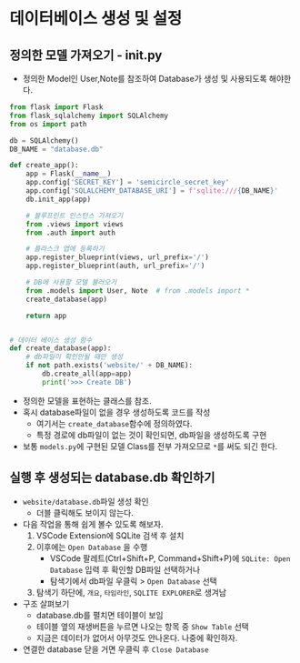 # 데이터베이스 생성 및 설정

## 정의한 모델 가져오기 - __init__.py
- 정의한 Model인 User,Note를 참조하여 Database가 생성 및 사용되도록 해야한다.

```python
from flask import Flask
from flask_sqlalchemy import SQLAlchemy
from os import path

db = SQLAlchemy()
DB_NAME = "database.db"

def create_app():
    app = Flask(__name__)
    app.config['SECRET_KEY'] = 'semicircle_secret_key'
    app.config['SQLALCHEMY_DATABASE_URI'] = f'sqlite:///{DB_NAME}'
    db.init_app(app)

    # 블루프린트 인스턴스 가져오기
    from .views import views
    from .auth import auth

    # 플라스크 앱에 등록하기
    app.register_blueprint(views, url_prefix='/')
    app.register_blueprint(auth, url_prefix='/')

    # DB에 사용할 모델 불러오기
    from .models import User, Note  # from .models import *
    create_database(app)

    return app


# 데이터 베이스 생성 함수
def create_database(app):
    # db파일이 확인안될 때만 생성
    if not path.exists('website/' + DB_NAME):
        db.create_all(app=app)
        print('>>> Create DB')
```
- 정의한 모델을 표현하는 클래스를 참조.
- 혹시 database파일이 없을 경우 생성하도록 코드를 작성
    - 여기서는 `create_database`함수에 정의하였다.
    - 특정 경로에 db파일이 없는 것이 확인되면, db파일을 생성하도록 구현
- 보통 `models.py`에 구현된 모델 Class를 전부 가져오므로 `*`를 써도 되긴 한다.


## 실행 후 생성되는 database.db 확인하기
- `website/database.db`파일 생성 확인
    - 더블 클릭해도 보이지 않는다. 
- 다음 작업을 통해 쉽게 볼수 있도록 해보자.
    1. VSCode Extension에 SQLite 검색 후 설치
    2. 이후에는 `Open Database` 을 수행
        - VSCode 팔레트(Ctrl+Shift+P, Command+Shift+P)에 `SQLite: Open Database` 입력 후 확인할 DB파일 선택하거나
        - 탐색기에서 db파일 우클릭 > `Open Database` 선택 
    4. 탐색기 하단에, `개요`, `타임라인`, `SQLITE EXPLORER`로 생겨남
- 구조 살펴보기
    - database.db를 펼치면 테이블이 보임
    - 테이블 옆의 재생버튼을 누르면 나오는 항목 중 `Show Table` 선택
    - 지금은 데이터가 없어서 아무것도 안나온다. 나중에 확인하자.
- 연결한 database 닫을 거면 우클릭 후 `Close Database`